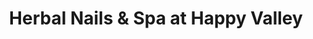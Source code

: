 ---
title: "Herbal Nails & Spa at Happy Valley"
url: /phoenix/herbal-nails-and-spa-at-happy-valley/
shop: beauty
---
